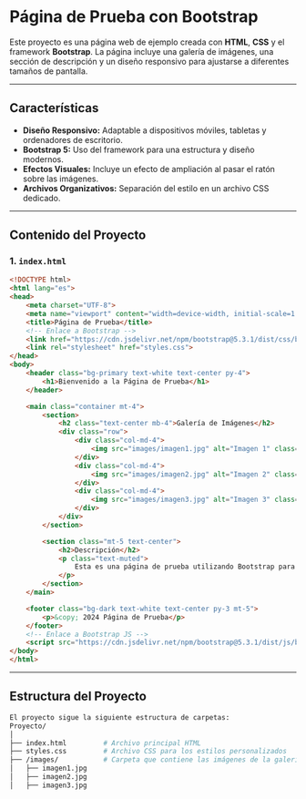 # Página de Prueba con Bootstrap
Este proyecto es una página web de ejemplo creada con **HTML**, **CSS** y el framework **Bootstrap**. La página incluye una galería de imágenes, una sección de descripción y un diseño responsivo para ajustarse a diferentes tamaños de pantalla.

---

## Características

- **Diseño Responsivo:** Adaptable a dispositivos móviles, tabletas y ordenadores de escritorio.
- **Bootstrap 5:** Uso del framework para una estructura y diseño modernos.
- **Efectos Visuales:** Incluye un efecto de ampliación al pasar el ratón sobre las imágenes.
- **Archivos Organizativos:** Separación del estilo en un archivo CSS dedicado.

---
## Contenido del Proyecto

### 1. `index.html`
```html
<!DOCTYPE html>
<html lang="es">
<head>
    <meta charset="UTF-8">
    <meta name="viewport" content="width=device-width, initial-scale=1.0">
    <title>Página de Prueba</title>
    <!-- Enlace a Bootstrap -->
    <link href="https://cdn.jsdelivr.net/npm/bootstrap@5.3.1/dist/css/bootstrap.min.css" rel="stylesheet">
    <link rel="stylesheet" href="styles.css">
</head>
<body>
    <header class="bg-primary text-white text-center py-4">
        <h1>Bienvenido a la Página de Prueba</h1>
    </header>

    <main class="container mt-4">
        <section>
            <h2 class="text-center mb-4">Galería de Imágenes</h2>
            <div class="row">
                <div class="col-md-4">
                    <img src="images/imagen1.jpg" alt="Imagen 1" class="img-fluid rounded shadow">
                </div>
                <div class="col-md-4">
                    <img src="images/imagen2.jpg" alt="Imagen 2" class="img-fluid rounded shadow">
                </div>
                <div class="col-md-4">
                    <img src="images/imagen3.jpg" alt="Imagen 3" class="img-fluid rounded shadow">
                </div>
            </div>
        </section>

        <section class="mt-5 text-center">
            <h2>Descripción</h2>
            <p class="text-muted">
                Esta es una página de prueba utilizando Bootstrap para una presentación limpia y responsiva.
            </p>
        </section>
    </main>

    <footer class="bg-dark text-white text-center py-3 mt-5">
        <p>&copy; 2024 Página de Prueba</p>
    </footer>
    <!-- Enlace a Bootstrap JS -->
    <script src="https://cdn.jsdelivr.net/npm/bootstrap@5.3.1/dist/js/bootstrap.bundle.min.js"></script>
</body>
</html>
```
---

## Estructura del Proyecto

```bash
El proyecto sigue la siguiente estructura de carpetas:
Proyecto/
│
├── index.html         # Archivo principal HTML
├── styles.css         # Archivo CSS para los estilos personalizados
├── /images/           # Carpeta que contiene las imágenes de la galería
│   ├── imagen1.jpg
│   ├── imagen2.jpg
│   ├── imagen3.jpg
```